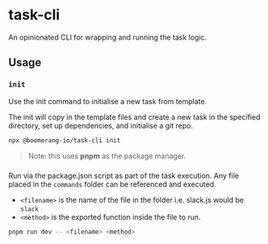 # task-cli

An opinionated CLI for wrapping and running the task logic.

## Usage

### `init`

Use the init command to initialise a new task from template.

The init will copy in the template files and create a new task in the specified directory, set up dependencies, and initialise a git repo.

```sh
npx @boomerang-io/task-cli init
```

> Note: this uses **pnpm** as the package manager.

### <filename> <method>

Run via the package.json script as part of the task execution. Any file placed in the `commands` folder can be referenced and executed.

- `<filename>` is the name of the file in the folder i.e. slack.js would be `slack`
- `<method>` is the exported function inside the file to run.

```sh
pnpm run dev -- <filename> <method>
```
